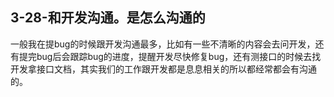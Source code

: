 ## 3-28-和开发沟通。是怎么沟通的

一般我在提bug的时候跟开发沟通最多，比如有一些不清晰的内容会去问开发，还有提完bug后会跟踪bug的进度，提醒开发尽快修复bug，还有测接口的时候去找开发拿接口文档，其实我们的工作跟开发都是息息相关的所以都经常都会有沟通的。
